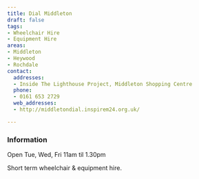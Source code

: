 ```yaml
---
title: Dial Middleton
draft: false
tags:
- Wheelchair Hire
- Equipment Hire
areas:
- Middleton
- Heywood
- Rochdale
contact:
  addresses:
  - Inside The Lighthouse Project, Middleton Shopping Centre
  phone:
  - 0161 653 2729
  web_addresses:
  - http://middletondial.inspirem24.org.uk/

---
```


### Information

Open Tue, Wed, Fri   11am til 1.30pm

Short term wheelchair & equipment hire.
